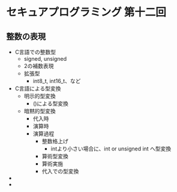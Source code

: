 # セキュアプログラミング 第十二回

## 整数の表現

* C言語での整数型
  * signed, unsigned
  * 2の補数表現
  * 拡張型
    * int8_t, int16_t、など
* C言語による型変換
  * 明示的型変換
    * ()による型変換
  * 暗黙的型変換
    * 代入時
    * 演算時
    * 演算過程
      * 整数格上げ
        * intより小さい場合に、int or unsigned int へ型変換
      * 算術型変換
      * 算術実施
      * 代入での型変換
*
*